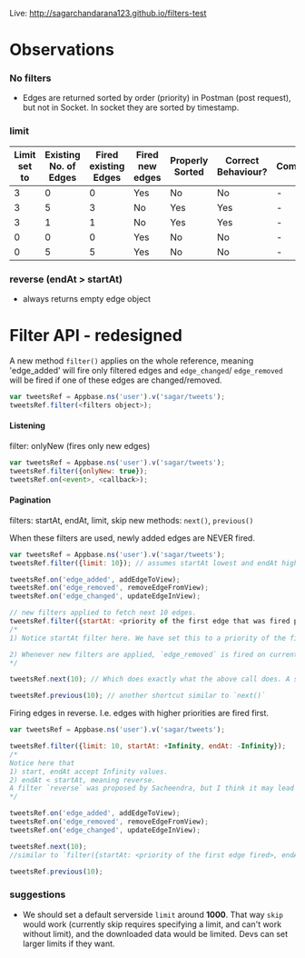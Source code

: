 Live: http://sagarchandarana123.github.io/filters-test

# Observations

### No filters

- Edges are returned sorted by order (priority) in Postman (post request), but not in Socket. In socket they are sorted by timestamp.

### limit

Limit set to | Existing No. of Edges | Fired existing Edges | Fired new edges | Properly Sorted | Correct Behaviour? | Comment
--- | --- | --- | --- | --- | --- | ---
3 | 0 | 0 | Yes | No  | No | -
3 | 5 | 3 | No  | Yes | Yes| -
3 | 1 | 1 | No  | Yes | Yes| -
0 | 0 | 0 | Yes | No  | No | -
0 | 5 | 5 | Yes | No  | No | -

### reverse (endAt > startAt)

- always returns empty edge object

# Filter API - redesigned

A new method `filter()` applies on the whole reference, meaning 'edge_added' will fire only filtered edges and `edge_changed`/ `edge_removed` will be fired if one of these edges are changed/removed.

```js
var tweetsRef = Appbase.ns('user').v('sagar/tweets');
tweetsRef.filter(<filters object>);
```

#### Listening

filter: onlyNew (fires only new edges)
```js
var tweetsRef = Appbase.ns('user').v('sagar/tweets');
tweetsRef.filter({onlyNew: true});
tweetsRef.on(<event>, <callback>);
```

#### Pagination

filters: startAt, endAt, limit, skip
new methods: `next()`, `previous()`

When these filters are used, newly added edges are NEVER fired.

```js
var tweetsRef = Appbase.ns('user').v('sagar/tweets');
tweetsRef.filter({limit: 10}); // assumes startAt lowest and endAt highest. Fetches first 10 edges

tweetsRef.on('edge_added', addEdgeToView);
tweetsRef.on('edge_removed', removeEdgeFromView);
tweetsRef.on('edge_changed', updateEdgeInView);

// new filters applied to fetch next 10 edges.
tweetsRef.filter({startAt: <priority of the first edge that was fired previously>, limit: 10, skip: 10});
/* 
1) Notice startAt filter here. We have set this to a priority of the first edge. This is necessary, because it gives a point of reference, from which limit and skip are counted. Otherwise, there might be new edges (which become existing egdes when applying new filters) and limit, skip would fire unexpected edges. 

2) Whenever new filters are applied, `edge_removed` is fired on current edges and `edge_added` for next 10 edges. That means, in the view, the current data is automatically removed and new data is automatically added.
*/

tweetsRef.next(10); // Which does exactly what the above call does. A shortcut for fetching next set of edges for currently applied filters. Makes pagination really easy.

tweetsRef.previous(10); // another shortcut similar to `next()`

```

Firing edges in reverse. I.e. edges with higher priorities are fired first.

```js
var tweetsRef = Appbase.ns('user').v('sagar/tweets');

tweetsRef.filter({limit: 10, startAt: +Infinity, endAt: -Infinity}); 
/*
Notice here that 
1) start, endAt accept Infinity values. 
2) endAt < startAt, meaning reverse.
A filter `reverse` was proposed by Sacheendra, but I think it may lead to confusing/unexpected user input, like endAt < startAt and reverse is also set true. 
*/

tweetsRef.on('edge_added', addEdgeToView);
tweetsRef.on('edge_removed', removeEdgeFromView);
tweetsRef.on('edge_changed', updateEdgeInView);

tweetsRef.next(10);
//similar to `filter({startAt: <priority of the first edge fired>, endAt: -Infinity, limit: 10, skip: 10})`

tweetsRef.previous(10);
```

### suggestions

- We should set a default serverside `limit` around __1000__. That way `skip` would work (currently skip requires specifying a limit, and can't work without limit), and the downloaded data would be limited. Devs can set larger limits if they want.